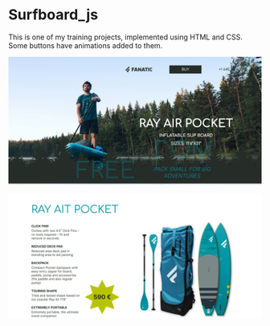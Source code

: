 # Surfboard_js

This is one of my training projects, implemented using HTML and CSS. Some buttons have animations added to them.

![Снимок экрана](https://github.com/aanastsaa/Surfboard_js/blob/main/Снимок%20экрана%202024-03-14%20180459.png)

![Снимок экрана](https://github.com/aanastsaa/Surfboard_js/blob/main/Снимок%20экрана%202024-03-14%20180544.png)
